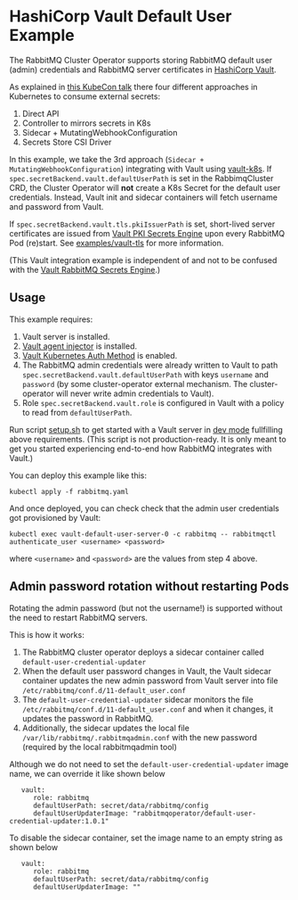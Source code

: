 # HashiCorp Vault Default User Example

The RabbitMQ Cluster Operator supports storing RabbitMQ default user (admin) credentials and RabbitMQ server certificates in
[HashiCorp Vault](https://www.vaultproject.io/).

As explained in [this KubeCon talk](https://youtu.be/w0k7MI6sCJg?t=177) there four different approaches in Kubernetes to consume external secrets:
1. Direct API
2. Controller to mirrors secrets in K8s
3. Sidecar + MutatingWebhookConfiguration
4. Secrets Store CSI Driver

In this example, we take the 3rd approach (`Sidecar + MutatingWebhookConfiguration`) integrating with Vault using [vault-k8s](https://github.com/hashicorp/vault-k8s). If `spec.secretBackend.vault.defaultUserPath` is set in the RabbimqCluster CRD, the Cluster Operator will **not** create a K8s Secret for the default user credentials. Instead, Vault init and sidecar containers will fetch username and password from Vault.

If `spec.secretBackend.vault.tls.pkiIssuerPath` is set, short-lived server certificates are issued from [Vault PKI Secrets Engine](https://www.vaultproject.io/docs/secrets/pki) upon every RabbitMQ Pod (re)start. See [examples/vault-tls](../vault-tls) for more information.

(This Vault integration example is independent of and not to be confused with the [Vault RabbitMQ Secrets Engine](https://www.vaultproject.io/docs/secrets/rabbitmq).)

## Usage

This example requires:
1. Vault server is installed.
2. [Vault agent injector](https://www.vaultproject.io/docs/platform/k8s/injector) is installed.
3. [Vault Kubernetes Auth Method](https://www.vaultproject.io/docs/auth/kubernetes) is enabled.
4. The RabbitMQ admin credentials were already written to Vault to path `spec.secretBackend.vault.defaultUserPath` with keys `username` and `password` (by some cluster-operator external mechanism. The cluster-operator will never write admin credentials to Vault).
5. Role `spec.secretBackend.vault.role` is configured in Vault with a policy to read from `defaultUserPath`.

Run script [setup.sh](./setup.sh) to get started with a Vault server in [dev mode](https://www.vaultproject.io/docs/concepts/dev-server) fullfilling above requirements. (This script is not production-ready. It is only meant to get you started experiencing end-to-end how RabbitMQ integrates with Vault.)

You can deploy this example like this:

```shell
kubectl apply -f rabbitmq.yaml
```

And once deployed, you can check check that the admin user credentials got provisioned by Vault:

```shell
kubectl exec vault-default-user-server-0 -c rabbitmq -- rabbitmqctl authenticate_user <username> <password>
```
where `<username>` and `<password>` are the values from step 4 above.

## Admin password rotation without restarting Pods
Rotating the admin password (but not the username!) is supported without the need to restart RabbitMQ servers.

This is how it works:
1. The RabbitMQ cluster operator deploys a sidecar container called `default-user-credential-updater`
2. When the default user password changes in Vault, the Vault sidecar container updates the new admin password from Vault server into file `/etc/rabbitmq/conf.d/11-default_user.conf`
3. The `default-user-credential-updater` sidecar monitors the file `/etc/rabbitmq/conf.d/11-default_user.conf` and when it changes, it updates the password in RabbitMQ.
4. Additionally, the sidecar updates the local file `/var/lib/rabbitmq/.rabbitmqadmin.conf` with the new password (required by the local rabbitmqadmin tool)

Although we do not need to set the `default-user-credential-updater` image name, we can override it like shown below
```
   vault:
      role: rabbitmq
      defaultUserPath: secret/data/rabbitmq/config
      defaultUserUpdaterImage: "rabbitmqoperator/default-user-credential-updater:1.0.1"
```

To disable the sidecar container, set the image name to an empty string as shown below
```
   vault:
      role: rabbitmq
      defaultUserPath: secret/data/rabbitmq/config
      defaultUserUpdaterImage: ""
```
